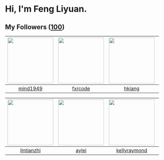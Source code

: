# Hi, I'm Feng Liyuan.

## My Followers ([100](https://github.com/SunRunAway?tab=followers))

| <img src="https://avatars.githubusercontent.com/u/19871320?v=4" width="150" height="150" /> | <img src="https://avatars.githubusercontent.com/u/13307594?v=4" width="150" height="150" /> | <img src="https://avatars.githubusercontent.com/u/3069493?v=4" width="150" height="150" /> | <img src="https://avatars.githubusercontent.com/u/8664695?v=4" width="150" height="150" /> |
| :-----------------------------------------------------------------------------------------: | :-----------------------------------------------------------------------------------------: | :----------------------------------------------------------------------------------------: | :----------------------------------------------------------------------------------------: |
|                           [mind1949](https://github.com/mind1949)                           |                            [fxrcode](https://github.com/fxrcode)                            |                             [hkjang](https://github.com/hkjang)                            |                        [landylee007](https://github.com/landylee007)                       |

| <img src="https://avatars.githubusercontent.com/u/1457382?v=4" width="150" height="150" /> | <img src="https://avatars.githubusercontent.com/u/18556593?v=4" width="150" height="150" /> | <img src="https://avatars.githubusercontent.com/u/58126365?v=4" width="150" height="150" /> | <img src="https://avatars.githubusercontent.com/u/7368838?v=4" width="150" height="150" /> |
| :----------------------------------------------------------------------------------------: | :-----------------------------------------------------------------------------------------: | :-----------------------------------------------------------------------------------------: | :----------------------------------------------------------------------------------------: |
|                         [lintianzhi](https://github.com/lintianzhi)                        |                              [aylei](https://github.com/aylei)                              |                       [kellyraymond](https://github.com/kellyraymond)                       |                        [tangjun1990](https://github.com/tangjun1990)                       |